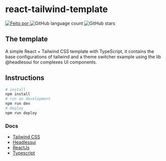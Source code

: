 # react-tailwind-template


<p width="100%">
<a href="https://www.linkedin.com/in/celso-junior/">
<img alt="Feito por" src="https://img.shields.io/badge/Feito%20por-Celso%20Junnior-orange">
</a>
<img alt="GitHub language count" src="https://img.shields.io/github/languages/count/clsjunnior/react-tailwind-template">
<img alt="GitHub stars" src="https://img.shields.io/github/stars/clsjunnior/react-tailwind-template?style=social">
</p>

## The template

A simple React + Tailwind CSS template with TypeScript, it contains the base configurations of tailwind and a theme switcher example using the lib @headlessui for complexes UI components. 

## Instructions

```bash
# install 
npm install
# run on development
npm run dev
# deploy 
npm run deploy
```

### Docs

- [Tailwind CSS](https://nextjs.org/docs)
- [Headlessui](https://headlessui.com/)
- [ReactJs](https://pt-br.reactjs.org/)
- [Typescript](https://www.typescriptlang.org/)
